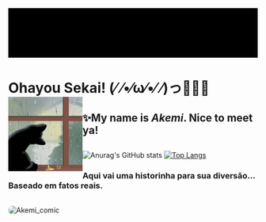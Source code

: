   <img align="center" alt="Akemi_gif" height="100" src="https://github.com/Akemitsuru/Akemitsuru/blob/6bf989ea6cafac2b552480569bd68b19a478da23/ME%20JOGA.gif">

##
# **Ohayou Sekai!** (⁄ ⁄•⁄ω⁄•⁄ ⁄)っ🎉✨🎇  <img align="left" alt="Akemi_cat" height="150"  src="https://github.com/Akemitsuru/Akemitsuru/blob/21049b7f8f295470f406b9a1c3aef56e63e35383/Akemi_sketch_cat.png">
##
<!--

Here are some ideas to get you started:

- 🔭 I’m currently working on ...
- 🌱 I’m currently learning ...
- 👯 I’m looking to collaborate on ...
- 🤔 I’m looking for help with ...
- 💬 Ask me about ...
- 📫 How to reach me: ...
- 😄 Pronouns: ...
- ⚡ Fun fact: ...
-->
## ✨My name is ***Akemi***. Nice to meet ya!
##
![Anurag's GitHub stats](https://github-readme-stats.vercel.app/api?username=akemitsuru&show_icons=true&theme=tokyonight)
[![Top Langs](https://github-readme-stats.vercel.app/api/top-langs/?username=akemitsuru&layout=compact)](https://github.com/anuraghazra/github-readme-stats)

### Aqui vai uma historinha para sua diversão... Baseado em fatos reais.
##
  <img align="center" alt="Akemi_comic" height="676" style="border-radius:50px;" src="https://media.discordapp.net/attachments/1085400112198586379/1091063536840626188/20180322_174506.jpg?width=901&height=676">
